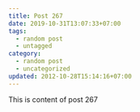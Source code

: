 ```yaml
---
title: Post 267
date: 2019-10-31T13:07:33+07:00
tags:
  - random post
  - untagged
category:
  - random post
  - uncategorized
updated: 2012-10-28T15:14:16+07:00
---
```

This is content of post 267